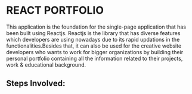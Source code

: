 # REACT PORTFOLIO
This application is the foundation for the single-page application that has been built using Reactjs. Reactjs is the library that has diverse features which developers are using nowadays due to its rapid updations in the functionalities.Besides that, it can also be used for the creative website developers who wants to work for bigger organizations by building their personal portfolio containing all the information related to their projects, work & educational background.

## Steps Involved:
